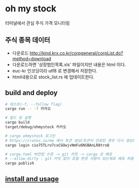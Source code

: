 # oh my stock

터미널에서 관심 주식 가격 모니터링

## 주식 종목 데이터

- 다운로드 <http://kind.krx.co.kr/corpgeneral/corpList.do?method=download>
- 다운로드하면 '상장범인목록.xls' 파일이지만 내용은 html 이다.
- euc-kr 인코딩이라 utf8 로 변경해서 저장한다.
- html내용으로 stock_list.rs 에 업데이트한다.

## build and deploy

```bash
# 테스트(-f, --follow flag)
cargo run -- -f 카카오

# 빌드 및 실행
cargo build
target/debug/ohmystock 카카오

# cargo ohmystock 로그인
# https://crates.io/me 에서 토큰 생성(토큰이 만료된 경우 다시 생성)
cargo login cio75TLro7cxCGOwjvNmFu6NSBAnLR8troQ

# cargo.toml 버전업 수정 -> git 커밋 -> cargo 로 배포
# --allow-dirty : git 커밋 없이 로컬 변경 사항이 있는채로 배포 허용
cargo publish
```

## [install and usage](README_USAGE.md)
